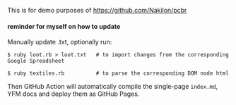 This is for demo purposes of https://github.com/Nakilon/pcbr

#### reminder for myself on how to update

Manually update .txt, optionally run:
  ```none
  $ ruby loot.rb > loot.txt   # to import changes from the corresponding Google Spreadsheet
  ```
  ```none
  $ ruby textiles.rb          # to parse the corresponding DOM node html
  ```
Then GitHub Action will automatically compile the single-page `index.md`, YFM docs and deploy them as GitHub Pages.
